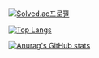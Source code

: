 ##


[![Solved.ac프로필](http://mazassumnida.wtf/api/v2/generate_badge?boj=labmicegames)](https://solved.ac/labmicegames)

[![Top Langs](https://github-readme-stats.vercel.app/api/top-langs/?username=loadwithwater)](https://github.com/anuraghazra/github-readme-stats)

[![Anurag's GitHub stats](https://github-readme-stats.vercel.app/api?username=loadwithwater)](https://github.com/anuraghazra/github-readme-stats)














<!--
**LoadWithWater/LoadWithWater** is a ✨ _special_ ✨ repository because its `README.md` (this file) appears on your GitHub profile.

Here are some ideas to get you started:

- 🔭 I’m currently working on ...
- 🌱 I’m currently learning ...
- 👯 I’m looking to collaborate on ...
- 🤔 I’m looking for help with ...
- 💬 Ask me about ...
- 📫 How to reach me: ...
- 😄 Pronouns: ...
- ⚡ Fun fact: ...

-->
